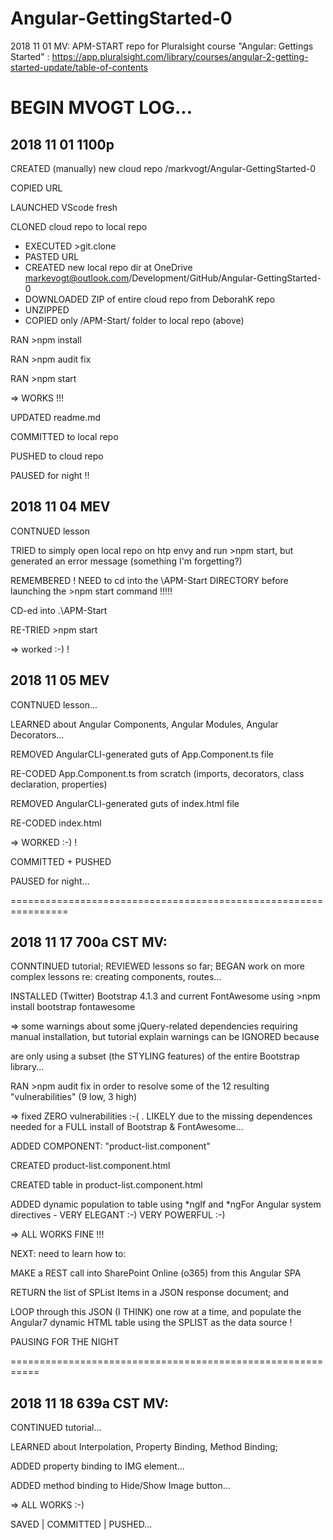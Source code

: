# Angular-GettingStarted-0
2018 11 01 MV: APM-START repo for Pluralsight course "Angular: Gettings Started" : https://app.pluralsight.com/library/courses/angular-2-getting-started-update/table-of-contents

# BEGIN MVOGT LOG...

## 2018 11 01 1100p 
CREATED (manually) new cloud repo /markvogt/Angular-GettingStarted-0

COPIED URL

LAUNCHED VScode fresh

CLONED cloud repo to local repo
* EXECUTED >git.clone 
* PASTED URL
* CREATED new local repo dir at OneDrive markevogt@outlook.com/Development/GitHub/Angular-GettingStarted-0
* DOWNLOADED ZIP of entire cloud repo from DeborahK repo
* UNZIPPED
* COPIED only /APM-Start/ folder to local repo (above)

RAN >npm install

RAN >npm audit fix

RAN >npm start 

=> WORKS !!! 

UPDATED readme.md 

COMMITTED to local repo

PUSHED to cloud repo

PAUSED for night !!

## 2018 11 04 MEV
CONTNUED lesson

TRIED to simply open local repo on htp envy and run >npm start, but generated an error message (something I'm forgetting?)

REMEMBERED ! NEED to cd into the \APM-Start DIRECTORY before launching the >npm start command !!!!!

CD-ed into .\APM-Start

RE-TRIED >npm start

=> worked :-) ! 

## 2018 11 05 MEV

CONTNUED lesson...

LEARNED about Angular Components, Angular Modules, Angular Decorators...

REMOVED AngularCLI-generated guts of App.Component.ts file

RE-CODED App.Component.ts from scratch (imports, decorators, class declaration, properties)

REMOVED AngularCLI-generated guts of index.html file

RE-CODED index.html 

=> WORKED :-) ! 

COMMITTED + PUSHED

PAUSED for night...

================================================================

## 2018 11 17 700a CST MV: 

CONNTINUED tutorial; REVIEWED lessons so far; BEGAN work on more complex lessons re: creating components, routes...

INSTALLED (Twitter) Bootstrap 4.1.3 and current FontAwesome using >npm install bootstrap fontawesome    

=> some warnings about some jQuery-related dependencies requiring manual installation, but tutorial explain warnings can be IGNORED because 

are only using a subset (the STYLING features) of the entire Bootstrap library... 

RAN >npm audit fix       in order to resolve some of the 12 resulting "vulnerabilities" (9 low, 3 high)

=> fixed ZERO vulnerabilities :-( . LIKELY due to the missing dependences needed for a FULL install of Bootstrap & FontAwesome... 

ADDED COMPONENT: "product-list.component" 

CREATED product-list.component.html 

CREATED table in product-list.component.html

ADDED dynamic population to table using *ngIf and *ngFor  Angular system directives - VERY ELEGANT :-) VERY POWERFUL :-) 

=> ALL WORKS FINE !!! 

NEXT: need to learn how to: 

MAKE a REST call into SharePoint Online (o365) from this Angular SPA

RETURN the list of SPList Items in a JSON response document; and 

LOOP through this JSON (I THINK) one row at a time, and populate the Angular7 dynamic HTML table using the SPLIST as the data source ! 

PAUSING FOR THE NIGHT 

===========================================================

## 2018 11 18 639a CST MV: 

CONTINUED tutorial... 

LEARNED about Interpolation, Property Binding, Method Binding; 

ADDED property binding to IMG element...

ADDED method binding to Hide/Show Image button...

=> ALL WORKS :-) 

SAVED | COMMITTED | PUSHED...

